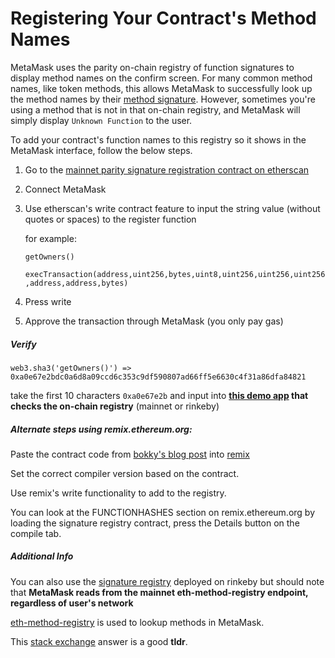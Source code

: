# Registering Your Contract's Method Names

MetaMask uses the parity on-chain registry of function signatures to display method names on the confirm screen. For many common method names, like token methods, this allows MetaMask to successfully look up the method names by their [method signature](https://solidity.readthedocs.io/en/v0.4.21/abi-spec.html). However, sometimes you're using a method that is not in that on-chain registry, and MetaMask will simply display `Unknown Function` to the user.

To add your contract's function names to this registry so it shows in the MetaMask interface, follow the below steps.

1. Go to the [mainnet parity signature registration contract on etherscan](https://etherscan.io/address/0x44691b39d1a75dc4e0a0346cbb15e310e6ed1e86#writeContract)

2. Connect MetaMask

3. Use etherscan's write contract feature to input the string value (without quotes or spaces) to the register function

   for example:

   `getOwners()`

   `execTransaction(address,uint256,bytes,uint8,uint256,uint256,uint256,address,address,bytes)`

4. Press write

5. Approve the transaction through MetaMask (you only pay gas)

##### Verify

`web3.sha3('getOwners()') => 0xa0e67e2bdc0a6d8a09ccd6c353c9df590807ad66ff5e6630c4f31a86dfa84821`

take the first 10 characters `0xa0e67e2b`
and input into **[this demo app](https://jennypollack.github.io/function_signature_registry/) that checks the on-chain registry** (mainnet or rinkeby)

##### Alternate steps using remix.ethereum.org:

Paste the contract code from [bokky's blog post](https://www.bokconsulting.com.au/blog/a-quick-look-at-paritys-signature-registry-contract/) into [remix](https://remix.ethereum.org)

Set the correct compiler version based on the contract.

Use remix's write functionality to add to the registry.

You can look at the FUNCTIONHASHES section on remix.ethereum.org by loading the signature registry contract, press the Details button on the compile tab.

##### Additional Info

You can also use the [signature registry](https://rinkeby.etherscan.io/address/0x0c0831fb1ec7442485fb41a033ba188389a990b4) deployed on rinkeby but should note that **MetaMask reads from the mainnet eth-method-registry endpoint, regardless of user's network**

[eth-method-registry](https://github.com/danfinlay/eth-method-registry) is used to lookup methods in MetaMask.

This [stack exchange](https://ethereum.stackexchange.com/questions/59678/metamask-shows-unknown-function-when-calling-method-send-function) answer is a good **tldr**.
